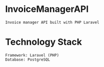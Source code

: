 # InvoiceManagerAPI
    Invoice manager API built with PHP Laravel

# Technology Stack
    Framework: Laravel (PHP)
    Database: PostgreSQL
